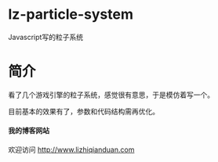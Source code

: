 # lz-particle-system
Javascript写的粒子系统

# 简介
看了几个游戏引擎的粒子系统，感觉很有意思，于是模仿着写一个。

目前基本的效果有了，参数和代码结构需再优化。

#### 我的博客网站
欢迎访问 http://www.lizhiqianduan.com

